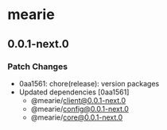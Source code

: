 # mearie

## 0.0.1-next.0

### Patch Changes

- 0aa1561: chore(release): version packages
- Updated dependencies [0aa1561]
  - @mearie/client@0.0.1-next.0
  - @mearie/config@0.0.1-next.0
  - @mearie/core@0.0.1-next.0
